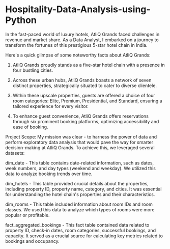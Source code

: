 # Hospitality-Data-Analysis-using-Python
In the fast-paced world of luxury hotels, AtliQ Grands faced challenges in revenue and market share. As a Data Analyst, I embarked on a journey to transform the fortunes of this prestigious 5-star hotel chain in India.

Here's a quick glimpse of some noteworthy facts about AtliQ Grands:

1. AtliQ Grands proudly stands as a five-star hotel chain with a presence in four bustling cities.

2. Across these urban hubs, AtliQ Grands boasts a network of seven distinct properties, strategically situated to cater to diverse clientele.

3. Within these upscale properties, guests are offered a choice of four room categories: Elite, Premium, Presidential, and Standard, ensuring a tailored experience for every visitor.

4. To enhance guest convenience, AtliQ Grands offers reservations through six prominent booking platforms, optimizing accessibility and ease of booking.

Project Scope: My mission was clear - to harness the power of data and perform exploratory data analysis that would pave the way for smarter decision-making at AtliQ Grands. To achieve this, we leveraged several datasets:

dim_date - This table contains date-related information, such as dates, week numbers, and day types (weekend and weekday). We utilized this data to analyze booking trends over time.

dim_hotels - This table provided crucial details about the properties, including property ID, property name, category, and cities. It was essential for understanding the hotel chain's properties and their characteristics.

dim_rooms - This table included information about room IDs and room classes. We used this data to analyze which types of rooms were more popular or profitable.

fact_aggregated_bookings - This fact table contained data related to property ID, check-in dates, room categories, successful bookings, and capacity. It served as a crucial source for calculating key metrics related to bookings and occupancy.
